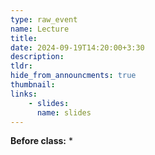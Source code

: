 ```yaml
---
type: raw_event
name: Lecture
title: 
date: 2024-09-19T14:20:00+3:30
description: 
tldr: 
hide_from_announcments: true
thumbnail:
links:
    - slides: 
      name: slides
---
```


**Before class:**
* 
